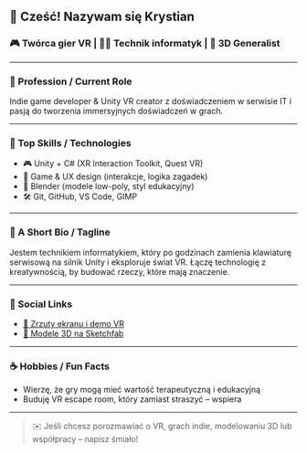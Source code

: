 ## 👋 Cześć! Nazywam się Krystian  
### 🎮 Twórca gier VR | 👨‍💻 Technik informatyk | 🎨 3D Generalist  

---

### 💼 Profession / Current Role
Indie game developer & Unity VR creator z doświadczeniem w serwisie IT i pasją do tworzenia immersyjnych doświadczeń w grach.

---

### 🚀 Top Skills / Technologies
- 🎮 Unity + C# (XR Interaction Toolkit, Quest VR)
- 🧠 Game & UX design (interakcje, logika zagadek)
- 🎨 Blender (modele low-poly, styl edukacyjny)
- 🛠️ Git, GitHub, VS Code, GIMP

---

### 🧠 A Short Bio / Tagline
Jestem technikiem informatykiem, który po godzinach zamienia klawiaturę serwisową na silnik Unity i eksploruje świat VR. Łączę technologię z kreatywnością, by budować rzeczy, które mają znaczenie.

---

### 🔗 Social Links
- [📁 Zrzuty ekranu i demo VR](https://drive.google.com/drive/folders/11gAreslEvj5TuAd2twE8EDcl9mfCHxnV?usp=drive_link)
- [🎨 Modele 3D na Sketchfab](https://sketchfab.com/Krystofeles)

---

### ☕ Hobbies / Fun Facts
- Wierzę, że gry mogą mieć wartość terapeutyczną i edukacyjną
- Buduję VR escape room, który zamiast straszyć – wspiera

---

> ✉️ Jeśli chcesz porozmawiać o VR, grach indie, modelowaniu 3D lub współpracy – napisz śmiało!
